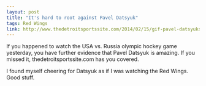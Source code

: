 ```yaml
---
layout: post
title: "It's hard to root against Pavel Datsyuk"
tags: Red Wings
link: http://www.thedetroitsportssite.com/2014/02/15/gif-pavel-datsyuks-second-goal-ties-russia-united-states-game-at-2/41842
---
```

If you happened to watch the USA vs. Russia olympic hockey game yesterday, you have further evidence that Pavel Datsyuk is amazing.  If you missed it, thedetroitsportssite.com has you covered.

I found myself cheering for Datsyuk as if I was watching the Red Wings.  Good stuff.
